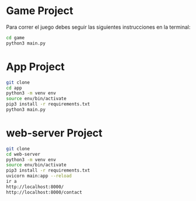 # Game Project

Para correr el juego debes seguir las siguientes instrucciones en la terminal:

```sh
cd game
python3 main.py
```

# App Project

```sh
git clone
cd app
python3 -m venv env
source env/bin/activate
pip3 install -r requirements.txt
python3 main.py
```

# web-server Project

```sh
git clone
cd web-server
python3 -m venv env
source env/bin/activate
pip3 install -r requirements.txt
uvicorn main:app --reload
ir a 
http://localhost:8000/
http://localhost:8000/contact
```